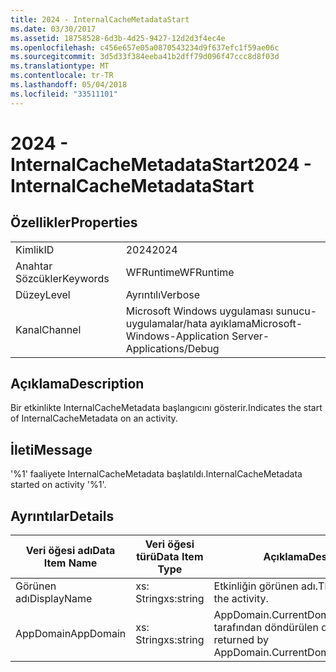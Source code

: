 ```yaml
---
title: 2024 - InternalCacheMetadataStart
ms.date: 03/30/2017
ms.assetid: 18758528-6d3b-4d25-9427-12d2d3f4ec4e
ms.openlocfilehash: c456e657e05a0870543234d9f637efc1f59ae06c
ms.sourcegitcommit: 3d5d33f384eeba41b2dff79d096f47ccc8d8f03d
ms.translationtype: MT
ms.contentlocale: tr-TR
ms.lasthandoff: 05/04/2018
ms.locfileid: "33511101"
---
```

# <a name="2024---internalcachemetadatastart"></a><span data-ttu-id="bf1b8-102">2024 - InternalCacheMetadataStart</span><span class="sxs-lookup"><span data-stu-id="bf1b8-102">2024 - InternalCacheMetadataStart</span></span>
## <a name="properties"></a><span data-ttu-id="bf1b8-103">Özellikler</span><span class="sxs-lookup"><span data-stu-id="bf1b8-103">Properties</span></span>  
  
|||  
|-|-|  
|<span data-ttu-id="bf1b8-104">Kimlik</span><span class="sxs-lookup"><span data-stu-id="bf1b8-104">ID</span></span>|<span data-ttu-id="bf1b8-105">2024</span><span class="sxs-lookup"><span data-stu-id="bf1b8-105">2024</span></span>|  
|<span data-ttu-id="bf1b8-106">Anahtar Sözcükler</span><span class="sxs-lookup"><span data-stu-id="bf1b8-106">Keywords</span></span>|<span data-ttu-id="bf1b8-107">WFRuntime</span><span class="sxs-lookup"><span data-stu-id="bf1b8-107">WFRuntime</span></span>|  
|<span data-ttu-id="bf1b8-108">Düzey</span><span class="sxs-lookup"><span data-stu-id="bf1b8-108">Level</span></span>|<span data-ttu-id="bf1b8-109">Ayrıntılı</span><span class="sxs-lookup"><span data-stu-id="bf1b8-109">Verbose</span></span>|  
|<span data-ttu-id="bf1b8-110">Kanal</span><span class="sxs-lookup"><span data-stu-id="bf1b8-110">Channel</span></span>|<span data-ttu-id="bf1b8-111">Microsoft Windows uygulaması sunucu-uygulamalar/hata ayıklama</span><span class="sxs-lookup"><span data-stu-id="bf1b8-111">Microsoft-Windows-Application Server-Applications/Debug</span></span>|  
  
## <a name="description"></a><span data-ttu-id="bf1b8-112">Açıklama</span><span class="sxs-lookup"><span data-stu-id="bf1b8-112">Description</span></span>  
 <span data-ttu-id="bf1b8-113">Bir etkinlikte InternalCacheMetadata başlangıcını gösterir.</span><span class="sxs-lookup"><span data-stu-id="bf1b8-113">Indicates the start of InternalCacheMetadata on an activity.</span></span>  
  
## <a name="message"></a><span data-ttu-id="bf1b8-114">İleti</span><span class="sxs-lookup"><span data-stu-id="bf1b8-114">Message</span></span>  
 <span data-ttu-id="bf1b8-115">'%1' faaliyete InternalCacheMetadata başlatıldı.</span><span class="sxs-lookup"><span data-stu-id="bf1b8-115">InternalCacheMetadata started on activity '%1'.</span></span>  
  
## <a name="details"></a><span data-ttu-id="bf1b8-116">Ayrıntılar</span><span class="sxs-lookup"><span data-stu-id="bf1b8-116">Details</span></span>  
  
|<span data-ttu-id="bf1b8-117">Veri öğesi adı</span><span class="sxs-lookup"><span data-stu-id="bf1b8-117">Data Item Name</span></span>|<span data-ttu-id="bf1b8-118">Veri öğesi türü</span><span class="sxs-lookup"><span data-stu-id="bf1b8-118">Data Item Type</span></span>|<span data-ttu-id="bf1b8-119">Açıklama</span><span class="sxs-lookup"><span data-stu-id="bf1b8-119">Description</span></span>|  
|--------------------|--------------------|-----------------|  
|<span data-ttu-id="bf1b8-120">Görünen adı</span><span class="sxs-lookup"><span data-stu-id="bf1b8-120">DisplayName</span></span>|<span data-ttu-id="bf1b8-121">xs: String</span><span class="sxs-lookup"><span data-stu-id="bf1b8-121">xs:string</span></span>|<span data-ttu-id="bf1b8-122">Etkinliğin görünen adı.</span><span class="sxs-lookup"><span data-stu-id="bf1b8-122">The display name of the activity.</span></span>|  
|<span data-ttu-id="bf1b8-123">AppDomain</span><span class="sxs-lookup"><span data-stu-id="bf1b8-123">AppDomain</span></span>|<span data-ttu-id="bf1b8-124">xs: String</span><span class="sxs-lookup"><span data-stu-id="bf1b8-124">xs:string</span></span>|<span data-ttu-id="bf1b8-125">AppDomain.CurrentDomain.FriendlyName tarafından döndürülen dize.</span><span class="sxs-lookup"><span data-stu-id="bf1b8-125">The string returned by AppDomain.CurrentDomain.FriendlyName.</span></span>|
